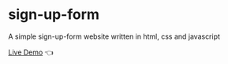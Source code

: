 # sign-up-form
A simple sign-up-form website written in html, css and javascript

[Live Demo](https://chicco4.github.io/sign-up-form/) :point_left: